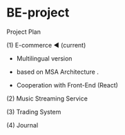 # BE-project

Project Plan 

(1) E-commerce                   ◀  (current)

- Multilingual version

- based on MSA Architecture .

- Cooperation with Front-End (React) 


(2) Music Streaming Service 


(3) Trading System


(4) Journal 
